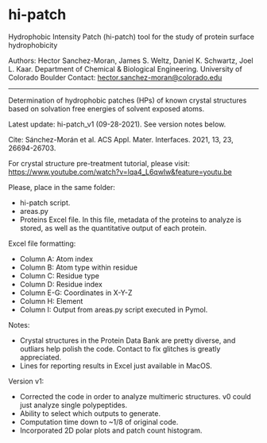 # hi-patch
Hydrophobic Intensity Patch (hi-patch) tool for the study of protein surface hydrophobicity

Authors: Hector Sanchez-Moran, James S. Weltz, Daniel K. Schwartz, Joel L. Kaar.
Department of Chemical & Biological Engineering.
University of Colorado Boulder
Contact: hector.sanchez-moran@colorado.edu

-------------------------------------------------------------------------------

Determination of hydrophobic patches (HPs) of known crystal structures 
based on solvation free energies of solvent exposed atoms.

Latest update: hi-patch_v1 (09-28-2021). See version notes below.
 
Cite: Sánchez-Morán et al. ACS Appl. Mater. Interfaces. 2021, 13, 23, 26694-26703.

For crystal structure pre-treatment tutorial, please visit: 
https://www.youtube.com/watch?v=lqa4_L6qwIw&feature=youtu.be

Please, place in the same folder:
- hi-patch script.
- areas.py
- Proteins Excel file. In this file, metadata of the proteins to analyze is
stored, as well as the quantitative output of each protein.

Excel file formatting:
- Column A: Atom index
- Column B: Atom type within residue
- Column C: Residue type
- Column D: Residue index
- Column E-G: Coordinates in X-Y-Z
- Column H: Element
- Column I: Output from areas.py script executed in Pymol.

Notes: 
- Crystal structures in the Protein Data Bank are pretty diverse, and outliars help polish the code. Contact to fix glitches is greatly appreciated.
- Lines for reporting results in Excel just available in MacOS.

Version v1:
- Corrected the code in order to analyze multimeric structures. v0 could just analyze single polypeptides.
- Ability to select which outputs to generate.
- Computation time down to ~1/8 of original code. 
- Incorporated 2D polar plots and patch count histogram.
